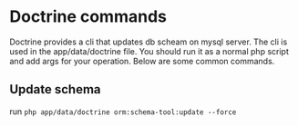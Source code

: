 # Doctrine commands

Doctrine provides a cli that updates db scheam on mysql server. The cli is used in the app/data/doctrine file. You should run it as a normal php script and add args for your operation. Below are some common commands.


## Update schema

run `php app/data/doctrine orm:schema-tool:update --force`

